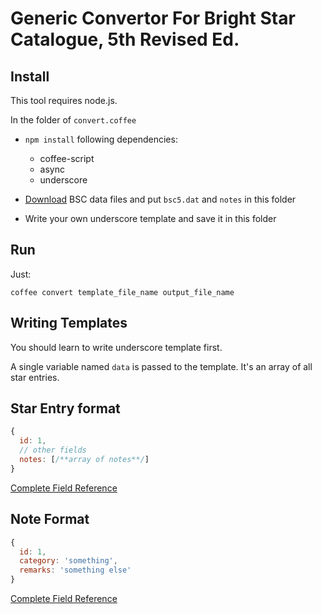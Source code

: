 # Generic Convertor For Bright Star Catalogue, 5th Revised Ed.

## Install

This tool requires node.js.

In the folder of `convert.coffee`

* `npm install` following dependencies:
  - coffee-script
  - async
  - underscore

* [Download](https://github.com/akfish/Universe/tree/master/data/catalog/bsc#file-summary) BSC data files and put `bsc5.dat` and `notes` in this folder

* Write your own underscore template and save it in this folder

## Run

Just:

```shell
coffee convert template_file_name output_file_name
```

## Writing Templates

You should learn to write underscore template first.

A single variable named `data` is passed to the template. It's an array of all star entries.

## Star Entry format

```javascript
{
  id: 1,
  // other fields
  notes: [/**array of notes**/]
}
```

[Complete Field Reference](https://github.com/akfish/Universe/tree/master/data/catalog/bsc#file-catalog)

## Note Format

```javascript
{
  id: 1,
  category: 'something',
  remarks: 'something else'
}
```

[Complete Field Reference](https://github.com/akfish/Universe/tree/master/data/catalog/bsc#file-notes)
